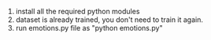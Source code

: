 1. install all the required python modules
2. dataset is already trained, you don't need to train it again.
3. run emotions.py file as
"python emotions.py"
